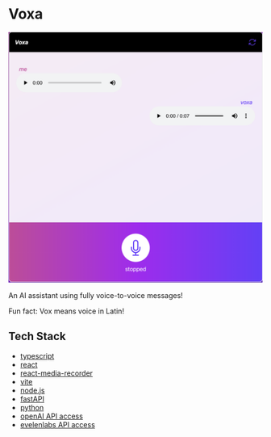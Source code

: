 # Voxa

![Voxa](frontend/src/assets/voxaPreview.png)

An AI assistant using fully voice-to-voice messages!

Fun fact: Vox means voice in Latin!

## Tech Stack

* [typescript](https://www.typescriptlang.org)
* [react](https://reactjs.org)
* [react-media-recorder](https://www.npmjs.com/package/react-media-recorder)
* [vite](https://vite.dev)
* [node.js](https://nodejs.org/en)
* [fastAPI](https://fastapi.tiangolo.com)
* [python](https://www.python.org)
* [openAI API access](https://platform.openai.com/docs/overview)
* [evelenlabs API access](https://elevenlabs.io/api)
